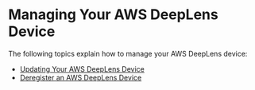 # Managing Your AWS DeepLens Device<a name="deeplens-managing-your-device"></a>

The following topics explain how to manage your AWS DeepLens device:


+ [Updating Your AWS DeepLens Device](deeplens-manual-updates.md)
+ [Deregister an AWS DeepLens Device](deeplens-deregister-device.md)